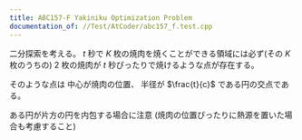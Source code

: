 ```yaml
---
title: ABC157-F Yakiniku Optimization Problem
documentation_of: //Test/AtCoder/abc157_f.test.cpp
---
```


二分探索を考える。 $t$ 秒で $K$ 枚の焼肉を焼くことができる領域には必ず(その $K$ 枚のうちの) $2$ 枚の焼肉が $t$ 秒ぴったりで焼けるような点が存在する。

そのような点は 中心が焼肉の位置、 半径が $\frac{t}{c}$ である円の交点である。

ある円が片方の円を内包する場合に注意 (焼肉の位置ぴったりに熱源を置いた場合も考慮すること)
